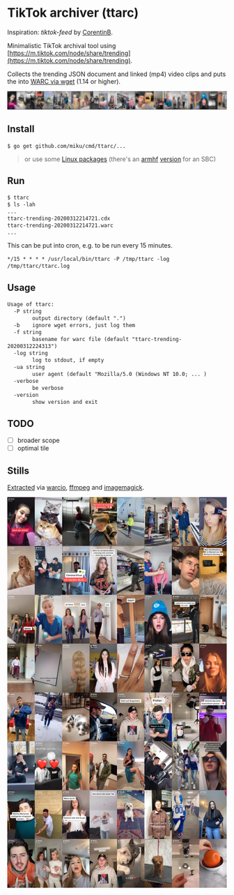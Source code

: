 # TikTok archiver (ttarc)

Inspiration: *tiktok-feed* by [CorentinB](https://github.com/CorentinB/).

Minimalistic TikTok archival tool using
[https://m.tiktok.com/node/share/trending](https://m.tiktok.com/node/share/trending).

Collects the trending JSON document and linked (mp4) video clips and puts the
into [WARC via
wget](https://www.archiveteam.org/index.php?title=Wget_with_WARC_output) (1.14
or higher).

![](static/pix.png)

## Install

```
$ go get github.com/miku/cmd/ttarc/...
```

> or use some [Linux packages](https://github.com/miku/ttarc/releases) (there's
> an [armhf](https://askubuntu.com/a/518182/5079) [version](https://github.com/miku/ttarc/releases/download/v0.1.1/ttarc_0.1.1_armhf.deb) for an SBC)

## Run

```
$ ttarc
$ ls -lah
...
ttarc-trending-20200312214721.cdx
ttarc-trending-20200312214721.warc
...
```

This can be put into cron, e.g. to be run every 15 minutes.

```cron
*/15 * * * * /usr/local/bin/ttarc -P /tmp/ttarc -log /tmp/ttarc/ttarc.log
```

## Usage

```
Usage of ttarc:
  -P string
        output directory (default ".")
  -b    ignore wget errors, just log them
  -f string
        basename for warc file (default "ttarc-trending-20200312224313")
  -log string
        log to stdout, if empty
  -ua string
        user agent (default "Mozilla/5.0 (Windows NT 10.0; ... )
  -verbose
        be verbose
  -version
        show version and exit
```

## TODO

* [ ] broader scope
* [ ] optimal tile

## Stills

[Extracted](extra/videostills.py) via
[warcio](https://github.com/webrecorder/warcio),
[ffmpeg](https://www.ffmpeg.org/) and [imagemagick](https://imagemagick.org/).

![](static/output10.png)

